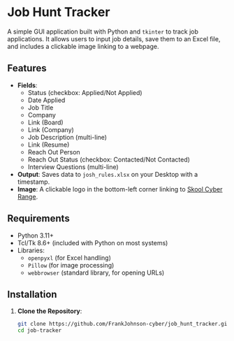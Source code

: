 # Job Hunt Tracker

A simple GUI application built with Python and `tkinter` to track job applications. It allows users to input job details, save them to an Excel file, and includes a clickable image linking to a webpage.

## Features
- **Fields**: 
  - Status (checkbox: Applied/Not Applied)
  - Date Applied
  - Job Title
  - Company
  - Link (Board)
  - Link (Company)
  - Job Description (multi-line)
  - Link (Resume)
  - Reach Out Person
  - Reach Out Status (checkbox: Contacted/Not Contacted)
  - Interview Questions (multi-line)
- **Output**: Saves data to `josh_rules.xlsx` on your Desktop with a timestamp.
- **Image**: A clickable logo in the bottom-left corner linking to [Skool Cyber Range](https://www.skool.com/cyber-range/about?ref=cc61b1b3cb11431b889d57956597cce5).

## Requirements
- Python 3.11+
- Tcl/Tk 8.6+ (included with Python on most systems)
- Libraries:
  - `openpyxl` (for Excel handling)
  - `Pillow` (for image processing)
  - `webbrowser` (standard library, for opening URLs)

## Installation
1. **Clone the Repository**:
   ```bash
   git clone https://github.com/FrankJohnson-cyber/job_hunt_tracker.git
   cd job-tracker
